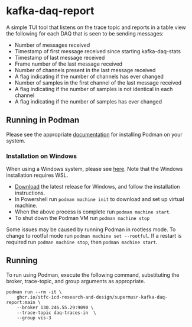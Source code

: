 # kafka-daq-report

A simple TUI tool that listens on the trace topic and reports in a table view the following for each DAQ that is seen to be sending messages:

- Number of messages received
- Timestamp of first message received since starting kafka-daq-stats
- Timestamp of last message received
- Frame number of the last message received
- Number of channels present in the last message received
- A flag indicating if the number of channels has ever changed
- Number of samples in the first channel of the last message received
- A flag indicating if the number of samples is not identical in each channel
- A flag indicating if the number of samples has ever changed

## Running in Podman

Please see the appropriate [documentation](https://podman.io/docs/installation) for installing Podman on your system.

### Installation on Windows

When using a Windows system, please see [here](https://github.com/containers/podman/blob/main/docs/tutorials/podman-for-windows.md). Note that the Windows installation requires WSL.

- [Download](https://github.com/containers/podman/releases) the latest release for Windows, and follow the installation instructions.
- In Powershell run `podman machine init` to download and set up virtual machine.
- When the above process is complete run `podman machine start`.
- To shut down the Podman VM run `podman machine stop`

Some issues may be caused by running Podman in rootless mode. To change to rootful mode run `podman machine set --rootful`. If a restart is required run `podman machine stop`, then `podman machine start`.

## Running

To run using Podman, execute the following command, substituting the broker, trace-topic, and group arguments as appropriate.

```shell
podman run --rm -it \
    ghcr.io/stfc-icd-research-and-design/supermusr-kafka-daq-report:main \
    --broker 130.246.55.29:9090 \
    --trace-topic daq-traces-in  \
    --group vis-3
```
